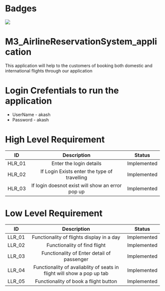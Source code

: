 # Badges 
![](https://api.codiga.io/project/30948/status/svg)

# M3_AirlineReservationSystem_application
This application will help to the customers of booking both domestic and international flights through our application

# Login Crefentials to run the application
* UserName - akash
* Password - akash

# High Level Requirement 
|ID|Description|Status|
|:--:|:--:|:--:|
|HLR_01|Enter the login details|Implemented| 
|HLR_02|If Login Exists enter the type of travelling|Implemented| 
|HLR_03|If login doesnot exist will show an error pop up|Implemented| 

# Low Level Requirement 
|ID|Description|Status|
|:--:|:--:|:--:|
|LLR_01|Functionality of flights display in a day|Implemented|
|LLR_02|Functionality of find flight|Implemented|
|LLR_03|Functionality of Enter detail of passenger|Implemented|
|LLR_04|Functionality of avaliablity of seats in flight will show a pop up tab|Implemented|
|LLR_05|Functionality of book a flight button|Implemented|


